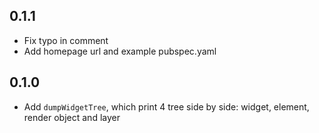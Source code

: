 ## 0.1.1

* Fix typo in comment
* Add homepage url and example pubspec.yaml

## 0.1.0

* Add `dumpWidgetTree`, which print 4 tree side by side: widget, element, render object and layer
